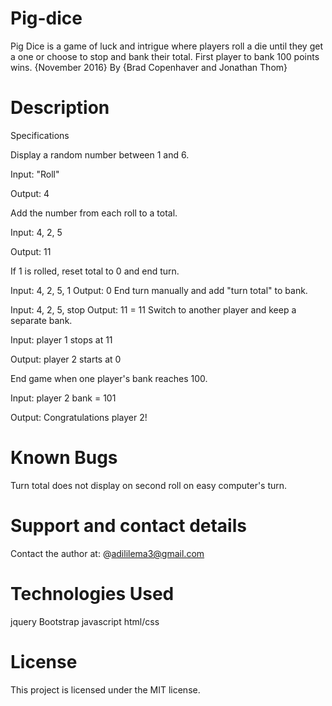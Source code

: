 # Pig-dice
Pig Dice is a game of luck and intrigue where players roll a die until they get a one or choose to stop and bank their total. First player to bank 100 points wins. {November 2016}
By {Brad Copenhaver and Jonathan Thom}
# Description
Specifications

Display a random number between 1 and 6.

Input: "Roll"

Output: 4

Add the number from each roll to a total.

Input: 4, 2, 5

Output: 11

If 1 is rolled, reset total to 0 and end turn.

Input: 4, 2, 5, 1
Output: 0
End turn manually and add "turn total" to bank.

Input: 4, 2, 5, stop
Output: 11 = 11
Switch to another player and keep a separate bank.

Input: player 1 stops at 11

Output: player 2 starts at 0

End game when one player's bank reaches 100.

Input: player 2 bank = 101

Output: Congratulations player 2!


# Known Bugs
Turn total does not display on second roll on easy computer's turn.

# Support and contact details
Contact the author at: @adililema3@gmail.com

# Technologies Used
jquery
Bootstrap
javascript
html/css
# License
This project is licensed under the MIT license.

